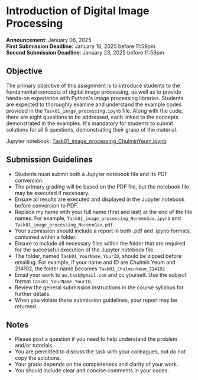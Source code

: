 # Introduction of Digital Image Processing

**Announcement**: January 06, 2025        
**First Submission Deadline**: January 16, 2025 before 11:59pm  
**Second Submission Deadline**: January 23, 2025 before 11:59pm       

## Objective

The primary objective of this assignment is to introduce students to the fundamental concepts of digital image processing, as well as to provide hands-on experience with Python's image processing libraries. Students are expected to thoroughly examine and understand the example codes provided in the `Task01_image_processing.ipynb` file.  Along with the code, there are eight questions to be addressed, each linked to the concepts demonstrated in the examples. It's mandatory for students to submit solutions for all 8 questions, demonstrating their grasp of the material.

Jupyter notebook: [Task01_image_processing_ChulminYeum.ipynb](Task01_image_processing_ChulminYeum.ipynb)


## Submission Guidelines
* Students must submit both a Jupyter notebook file and its PDF conversion.
* The primary grading will be based on the PDF file, but the notebook file may be executed if necessary.
* Ensure all results are executed and displayed in the Jupyter notebook before conversion to PDF. 
* Replace my name with your full name (first and last) at the end of the file names. For example, `Task01_image_processing_NoreenGao.ipynb` and `Task01_image_processing_NoreenGao.pdf`.
* Your submission should include a report in both .pdf and .ipynb formats, contained within a folder. 
* Ensure to include all necessary files within the folder that are required for the successful execution of the Jupyter notebook file.
* The folder, named `Task01_YourName_YourID`, should be zipped before emailing. For example, if your name and ID are Chulmin Yeum and 214102, the folder name becomes `Task01_ChulminYeum_214102`
* Email your work to `uw.task@gmail.com` and cc yourself. Use the subject format `Task01_YourName_YourID`.
* Review the general submission instructions in the course syllabus for further details.
* When you violate these submission guidelines, your report may be returned. 

## Notes
* Please post a question if you need to help understand the problem and/or tutorials. 
* You are permitted to discuss the task with your colleagues, but do not copy the solutions.     
* Your grade depends on the completeness and clarity of your work.  
* You should include clear and concise comments in your codes.  
